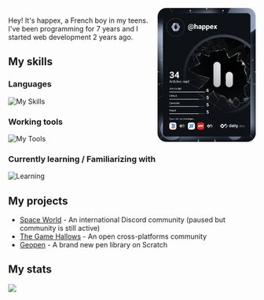 <a href="https://app.daily.dev"><img src="devcard.svg" width="200" align="right" /></a><br>
Hey! It's happex, a French boy in my teens. I've been programming for 7 years and I started web development 2 years ago.

My skills
-----
### Languages
![My Skills](https://skillicons.dev/icons?i=html,css,js,py,md&perline=8)

### Working tools
![My Tools](https://skillicons.dev/icons?i=tailwind,nodejs,vercel,cloudflare,replit,github,git,vscode&perline=8)

### Currently learning / Familiarizing with
![Learning](https://skillicons.dev/icons?i=ts,express,react&perline=8)

My projects 
-----

* [Space World](https://github.com/ha2pex/space-world/) - An international Discord community (paused but community is still active)
* [The Game Hallows](https://github.com/thegamehallows/) - An open cross-platforms community
* [Geopen](https://github.com/ha2pex/geopen) - A brand new pen library on Scratch

My stats
-----

<a href="https://github.com/anuraghazra/GitHub-Readme-stats"><img src="https://github-readme-stats.vercel.app/api/top-langs/?username=ha2pex&theme=transparent" /></a>
